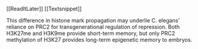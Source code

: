 [[ReadItLater]] [[Textsnippet]]

This difference in histone mark propagation may underlie C. elegans’ reliance on PRC2 for transgenerational regulation of repression. Both H3K27me and H3K9me provide short-term memory, but only PRC2 methylation of H3K27 provides long-term epigenetic memory to embryos.
